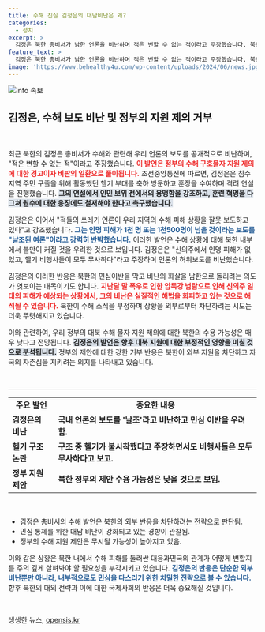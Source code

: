 ```yaml
---
title: 수해 진실 김정은의 대남비난은 왜?
categories:
  - 정치
excerpt: >
  김정은 북한 총비서가 남한 언론을 비난하며 적은 변할 수 없는 적이라고 주장했습니다. 북한 내 수해 상황을 둘러싼 긴장감 속에서 그의 반응은 민심 관리를 위한 것으로 해석됩니다.
feature_text: >
  김정은 북한 총비서가 남한 언론을 비난하며 적은 변할 수 없는 적이라고 주장했습니다. 북한 내 수해 상황을 둘러싼 긴장감 속에서 그의 반응은 민심 관리를 위한 것으로 해석됩니다.
image: 'https://www.behealthy4u.com/wp-content/uploads/2024/06/news.jpg'
---
```


<p><img src="https://www.behealthy4u.com/wp-content/uploads/2024/06/news.jpg" alt="info 속보" /></p>

<h2 data-ke-size="size26">김정은, 수해 보도 비난 및 정부의 지원 제의 거부</h2>

<p data-ke-size="size16">&nbsp;</p>

<p data-ke-size="size16">최근 북한의 김정은 총비서가 수해와 관련해 우리 언론의 보도를 공개적으로 비난하며, "적은 변할 수 없는 적"이라고 주장했습니다. <b><span style="color: #ee2323;">이 발언은 정부의 수해 구호물자 지원 제의에 대한 경고이자 비판의 일환으로 풀이됩니다.</span></b> 조선중앙통신에 따르면, 김정은은 침수 지역 주민 구출을 위해 활동했던 헬기 부대를 축하 방문하고 훈장을 수여하며 격려 연설을 진행했습니다. <b><span style="background-color: #21538527;">그의 연설에서 인민 보위 전에서의 용맹함을 강조하고, 훈련 혁명을 다그쳐 원수에 대한 응징에도 철저해야 한다고 촉구했습니다.</span></b></p>

<p data-ke-size="size16">김정은은 이어서 "적들의 쓰레기 언론이 우리 지역의 수해 피해 상황을 잘못 보도하고 있다"고 강조했습니다. <b><span style="color: #1a5490;">그는 인명 피해가 1천 명 또는 1천500명이 넘을 것이라는 보도를 "날조된 여론"이라고 강력히 반박했습니다.</span></b> 이러한 발언은 수해 상황에 대해 북한 내부에서 불만이 커질 것을 우려한 것으로 보입니다.  김정은은 "신의주에서 인명 피해가 없었고, 헬기 비행사들이 모두 무사하다"라고 주장하며 언론의 허위보도를 비난했습니다.</p>

<p data-ke-size="size16">김정은의 이러한 반응은 북한의 민심이반을 막고 비난의 화살을 남한으로 돌리려는 의도가 엿보이는 대목이기도 합니다. <b><span style="color: #ee2323;">지난달 말 폭우로 인한 압록강 범람으로 인해 신의주 일대의 피해가 예상되는 상황에서, 그의 비난은 실질적인 해법을 회피하고 있는 것으로 해석될 수 있습니다.</span></b> 북한이 수해 소식을 부정하며 상황을 외부로부터 차단하려는 시도는 더욱 뚜렷해지고 있습니다.</p>

<p data-ke-size="size16">이와 관련하여, 우리 정부의 대북 수해 물자 지원 제의에 대한 북한의 수용 가능성은 매우 낮다고 전망됩니다. <b><span style="background-color: #21538527;">김정은의 발언은 향후 대북 지원에 대한 부정적인 영향을 미칠 것으로 분석됩니다.</span></b> 정부의 제안에 대한 강한 거부 반응은 북한이 외부 지원을 차단하고 자국의 자존심을 지키려는 의지를 나타내고 있습니다.</p>

<p data-ke-size="size16">&nbsp;</p>

<hr>

<table>
  <tr>
    <td style="text-align: center; height: 17px;"><b>주요 발언</b></td>
    <td style="text-align: center; height: 17px;"><b>중요한 내용</b></td>
  </tr>
  <tr>
    <td><b>김정은의 비난</b></td>
    <td><b>국내 언론의 보도를 '날조'라고 비난하고 민심 이반을 우려함.</b></td>
  </tr>
  <tr>
    <td><b>헬기 구조 논란</b></td>
    <td><b>구조 중 헬기가 불시착했다고 주장하면서도 비행사들은 모두 무사하다고 보고.</b></td>
  </tr>
  <tr>
    <td><b>정부 지원 제안</b></td>
    <td><b>북한 정부의 제안 수용 가능성은 낮을 것으로 보임.</b></td>
  </tr>
</table>

<p data-ke-size="size16">&nbsp;</p>

<ul>
  <li>김정은 총비서의 수해 발언은 북한의 외부 반응을 차단하려는 전략으로 판단됨.</li>
  <li>민심 통제를 위한 대남 비난이 강화되고 있는 경향이 관찰됨.</li>
  <li>정부의 수해 지원 제안은 무시될 가능성이 높아지고 있음.</li>
</ul>

<p data-ke-size="size16">이와 같은 상황은 북한 내에서 수해 피해를 둘러싼 대응과민국의 관계가 어떻게 변할지를 주의 깊게 살펴봐야 할 필요성을 부각시키고 있습니다. <b><span style="color: #1a5490;">김정은의 반응은 단순한 외부 비난뿐만 아니라, 내부적으로도 민심을 다스리기 위한 치밀한 전략으로 볼 수 있습니다.</span></b> 향후 북한의 대외 전략과 이에 대한 국제사회의 반응은 더욱 중요해질 것입니다.</p>

<p data-ke-size="size16">&nbsp;</p>
생생한 뉴스, <a href="https://opensis.kr" rel="dofollow">opensis.kr</a>


